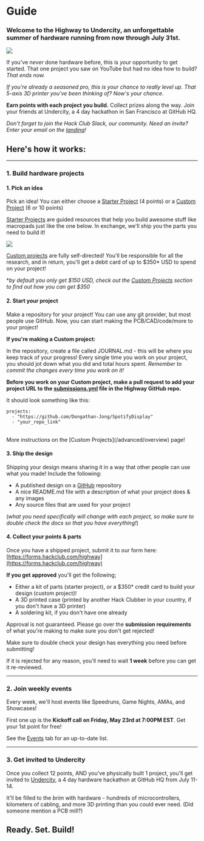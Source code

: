 # Guide

### Welcome to the **Highway** to **Undercity**, an unforgettable summer of hardware running from now through July 31st.

<img src="/logobanner.svg" style="width: full" class="-mt-4"></img>

If you've *never* done hardware before, this is *your* opportunity to get started. That one project you saw on YouTube but had no idea how to build? *That ends now.*

*If you're already a seasoned pro, this is your chance to really level up. That 5-axis 3D printer you've been thinking of? Now's your chance*.

**Earn points with each project you build.** Collect prizes along the way. Join your friends at Undercity, a 4 day hackathon in San Francisco at GitHub HQ.

*Don't forget to join the Hack Club Slack, our community. Need an invite? Enter your email on the [landing](/)!*

## Here's how it works:
---
### 1. Build hardware projects

#### 1. Pick an idea

Pick an idea! You can either choose a [Starter Project](/starter-projects) (4 points) or a [Custom Project](/advanced) (6 or 10 points)

[Starter Projects](/starter-projects) are guided resources that help you build awesome stuff like macropads just like the one below. In exchange, we'll ship you the parts you need to build it!

<img src="https://hackpad.hackclub.com/orpheuspadpic.png" style="max-width: 400px;"></img>

[Custom projects](/advanced) are fully self-directed! You'll be responsible for all the research, and in return, you'll get a debit card of up to $350* USD to spend on your project!

**by default you only get $150 USD, check out the [Custom Projects](/advanced) section to find out how you can get $350*

#### 2. Start your project 

Make a repository for your project! You can use any git provider, but most people use GitHub. Now, you can start making the PCB/CAD/code/more to your project!

**If you're making a Custom project:**

In the repository, create a file called JOURNAL.md - this will be where you keep track of your progress! Every single time you work on your project, you should jot down what you did and total hours spent. *Remember to commit the changes every time you work on it!*

**Before you work on your Custom project, make a pull request to add your project URL to the [submissions.yml](https://github.com/hackclub/highway/blob/main/submissions.yml) file in the Highway GitHub repo.**

It should look something like this:

```
projects:
  - "https://github.com/Dongathan-Jong/SpotifyDisplay"
  - "your_repo_link"
```
<br>
More instructions on the [Custom Projects](/advanced/overview) page!


#### 3. Ship the design
Shipping your design means sharing it in a way that other people can use what you made! Include the following:

- A published design on a [GitHub](https://github.com/) repository
- A nice README.md file with a description of what your project does & any images
- Any source files that are used for your project

(*what you need specifically will change with each project, so make sure to double check the docs so that you have everything!*)

#### 4. Collect your points & parts
Once you have a shipped project, submit it to our form here: [https://forms.hackclub.com/highway](https://forms.hackclub.com/highway)

**If you get approved** you'll get the following; 

- Either a kit of parts (starter project), or a $350* credit card to build your design (custom project)!
- A 3D printed case (printed by another Hack Clubber in your country, if you don't have a 3D printer)
- A soldering kit, if you don't have one already

Approval is not guaranteed. Please go over the **submission requirements** of what you're making to make sure you don't get rejected!

Make sure to double check your design has everything you need before submitting! 

If it is rejected for any reason, you'll need to wait **1 week** before you can get it re-reviewed.

---

### 2. Join weekly events

Every week, we'll host events like Speedruns, Game Nights, AMAs, and Showcases! 

First one up is the **Kickoff call on Friday, May 23rd at 7:00PM EST**. Get your 1st point for free!

See the [Events](/events) tab for an up-to-date list.

---

### 3. Get invited to Undercity

Once you collect 12 points, AND you've physically built 1 project, you'll get invited to [Undercity](/getting-started/undercity), a 4 day hardware hackathon at GitHub HQ from July 11-14.

It'll be filled to the *brim* with hardware - hundreds of microcontrollers, kilometers of cabling, and more 3D printing than you could ever need. (Did someone mention a PCB mill?)

## Ready. Set. Build!

<!-- *Any questions? Check out the [FAQ](/faq)* -->
